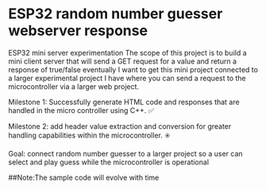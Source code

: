 # ESP32 random number guesser webserver response
 ESP32 mini server experimentation
The scope of this project is to build a mini client server that will send a GET request for a value and return a response of true/false
eventually I want to get this mini project connected to a larger experimental project I have where you can send a request to the microcontroller via a larger web project.

Milestone 1: Successfully generate HTML code and responses that are handled in the micro controller using C++. :white_check_mark:

Milestone 2: add header value extraction and conversion for greater handling capabilities within the microcontroller. :eight_spoked_asterisk:

Goal: connect random number guesser to a larger project so a user can select and play guess while the microcontroller is operational

##Note:The sample code will evolve with time